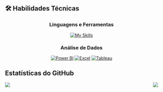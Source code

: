 ## 🛠 Habilidades Técnicas

<div align="center">

### Linguagens e Ferramentas
[![My Skills](https://skillicons.dev/icons?i=aws,azure,figma,html,css,git,github,kali,py,sklearn,mysql,matlab,tensorflow,vscode,linux&perline=8)](https://skillicons.dev)

### Análise de Dados
[![Power BI](https://img.shields.io/badge/Power_BI-F2C811?style=for-the-badge&logo=Power%20BI&logoColor=white)](https://powerbi.microsoft.com/)
[![Excel](https://img.shields.io/badge/Excel-217346?style=for-the-badge&logo=microsoft-excel&logoColor=white)](https://www.microsoft.com/pt-br/microsoft-365/excel)
[![Tableau](https://img.shields.io/badge/Tableau-E97627?style=for-the-badge&logo=Tableau&logoColor=white)](https://www.tableau.com/)

</div>

##  Estatísticas do GitHub


<div align="center" style="display: flex; justify-content: space-between; align-items: center;">
  <img src="https://github-readme-stats.vercel.app/api?username=JonasCandid0&great-gatsby&show_icons=true&hide_border=true&count_private=true" />
  <img src="https://github-readme-stats.vercel.app/api/top-langs/?username=JonasCandid0&theme=great-gatsby&layout=compact&hide_border=true" />
</div>
